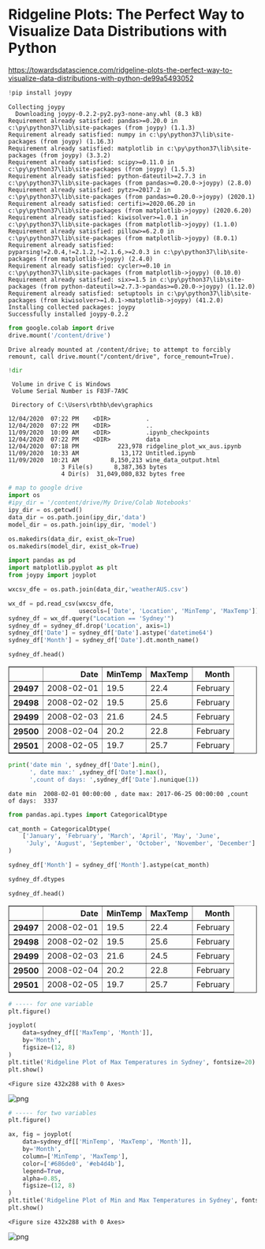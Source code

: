 # Ridgeline Plots: The Perfect Way to Visualize Data Distributions with Python

https://towardsdatascience.com/ridgeline-plots-the-perfect-way-to-visualize-data-distributions-with-python-de99a5493052


```python
!pip install joypy
```

    Collecting joypy
      Downloading joypy-0.2.2-py2.py3-none-any.whl (8.3 kB)
    Requirement already satisfied: pandas>=0.20.0 in c:\py\python37\lib\site-packages (from joypy) (1.1.3)
    Requirement already satisfied: numpy in c:\py\python37\lib\site-packages (from joypy) (1.16.3)
    Requirement already satisfied: matplotlib in c:\py\python37\lib\site-packages (from joypy) (3.3.2)
    Requirement already satisfied: scipy>=0.11.0 in c:\py\python37\lib\site-packages (from joypy) (1.5.3)
    Requirement already satisfied: python-dateutil>=2.7.3 in c:\py\python37\lib\site-packages (from pandas>=0.20.0->joypy) (2.8.0)
    Requirement already satisfied: pytz>=2017.2 in c:\py\python37\lib\site-packages (from pandas>=0.20.0->joypy) (2020.1)
    Requirement already satisfied: certifi>=2020.06.20 in c:\py\python37\lib\site-packages (from matplotlib->joypy) (2020.6.20)
    Requirement already satisfied: kiwisolver>=1.0.1 in c:\py\python37\lib\site-packages (from matplotlib->joypy) (1.1.0)
    Requirement already satisfied: pillow>=6.2.0 in c:\py\python37\lib\site-packages (from matplotlib->joypy) (8.0.1)
    Requirement already satisfied: pyparsing!=2.0.4,!=2.1.2,!=2.1.6,>=2.0.3 in c:\py\python37\lib\site-packages (from matplotlib->joypy) (2.4.0)
    Requirement already satisfied: cycler>=0.10 in c:\py\python37\lib\site-packages (from matplotlib->joypy) (0.10.0)
    Requirement already satisfied: six>=1.5 in c:\py\python37\lib\site-packages (from python-dateutil>=2.7.3->pandas>=0.20.0->joypy) (1.12.0)
    Requirement already satisfied: setuptools in c:\py\python37\lib\site-packages (from kiwisolver>=1.0.1->matplotlib->joypy) (41.2.0)
    Installing collected packages: joypy
    Successfully installed joypy-0.2.2
    


```python
from google.colab import drive
drive.mount('/content/drive')
```

    Drive already mounted at /content/drive; to attempt to forcibly remount, call drive.mount("/content/drive", force_remount=True).
    


```python
!dir
```

     Volume in drive C is Windows
     Volume Serial Number is F83F-7A9C
    
     Directory of C:\Users\rbthb\dev\graphics
    
    12/04/2020  07:22 PM    <DIR>          .
    12/04/2020  07:22 PM    <DIR>          ..
    11/09/2020  10:09 AM    <DIR>          .ipynb_checkpoints
    12/04/2020  07:22 PM    <DIR>          data
    12/04/2020  07:18 PM           223,978 ridgeline_plot_wx_aus.ipynb
    11/09/2020  10:33 AM            13,172 Untitled.ipynb
    11/09/2020  10:21 AM         8,150,213 wine_data_output.html
                   3 File(s)      8,387,363 bytes
                   4 Dir(s)  31,049,080,832 bytes free
    


```python
# map to google drive
import os 
#ipy_dir = '/content/drive/My Drive/Colab Notebooks'
ipy_dir = os.getcwd()
data_dir = os.path.join(ipy_dir,'data')
model_dir = os.path.join(ipy_dir, 'model')

os.makedirs(data_dir, exist_ok=True)
os.makedirs(model_dir, exist_ok=True)
```


```python
import pandas as pd
import matplotlib.pyplot as plt
from joypy import joyplot
```


```python
wxcsv_dfe = os.path.join(data_dir,'weatherAUS.csv')

wx_df = pd.read_csv(wxcsv_dfe,
                    usecols=['Date', 'Location', 'MinTemp', 'MaxTemp'])
sydney_df = wx_df.query("Location == 'Sydney'")
sydney_df = sydney_df.drop('Location', axis=1)
sydney_df['Date'] = sydney_df['Date'].astype('datetime64')
sydney_df['Month'] = sydney_df['Date'].dt.month_name()

sydney_df.head()


```




<div>
<style scoped>
    .dataframe tbody tr th:only-of-type {
        vertical-align: middle;
    }

    .dataframe tbody tr th {
        vertical-align: top;
    }

    .dataframe thead th {
        text-align: right;
    }
</style>
<table border="1" class="dataframe">
  <thead>
    <tr style="text-align: right;">
      <th></th>
      <th>Date</th>
      <th>MinTemp</th>
      <th>MaxTemp</th>
      <th>Month</th>
    </tr>
  </thead>
  <tbody>
    <tr>
      <th>29497</th>
      <td>2008-02-01</td>
      <td>19.5</td>
      <td>22.4</td>
      <td>February</td>
    </tr>
    <tr>
      <th>29498</th>
      <td>2008-02-02</td>
      <td>19.5</td>
      <td>25.6</td>
      <td>February</td>
    </tr>
    <tr>
      <th>29499</th>
      <td>2008-02-03</td>
      <td>21.6</td>
      <td>24.5</td>
      <td>February</td>
    </tr>
    <tr>
      <th>29500</th>
      <td>2008-02-04</td>
      <td>20.2</td>
      <td>22.8</td>
      <td>February</td>
    </tr>
    <tr>
      <th>29501</th>
      <td>2008-02-05</td>
      <td>19.7</td>
      <td>25.7</td>
      <td>February</td>
    </tr>
  </tbody>
</table>
</div>




```python
print('date min ', sydney_df['Date'].min(), 
      ', date max:' ,sydney_df['Date'].max(),
      ',count of days: ',sydney_df['Date'].nunique(1))
```

    date min  2008-02-01 00:00:00 , date max: 2017-06-25 00:00:00 ,count of days:  3337
    


```python
from pandas.api.types import CategoricalDtype

cat_month = CategoricalDtype(
    ['January', 'February', 'March', 'April', 'May', 'June',
     'July', 'August', 'September', 'October', 'November', 'December']
)

sydney_df['Month'] = sydney_df['Month'].astype(cat_month)

sydney_df.dtypes

sydney_df.head()

```




<div>
<style scoped>
    .dataframe tbody tr th:only-of-type {
        vertical-align: middle;
    }

    .dataframe tbody tr th {
        vertical-align: top;
    }

    .dataframe thead th {
        text-align: right;
    }
</style>
<table border="1" class="dataframe">
  <thead>
    <tr style="text-align: right;">
      <th></th>
      <th>Date</th>
      <th>MinTemp</th>
      <th>MaxTemp</th>
      <th>Month</th>
    </tr>
  </thead>
  <tbody>
    <tr>
      <th>29497</th>
      <td>2008-02-01</td>
      <td>19.5</td>
      <td>22.4</td>
      <td>February</td>
    </tr>
    <tr>
      <th>29498</th>
      <td>2008-02-02</td>
      <td>19.5</td>
      <td>25.6</td>
      <td>February</td>
    </tr>
    <tr>
      <th>29499</th>
      <td>2008-02-03</td>
      <td>21.6</td>
      <td>24.5</td>
      <td>February</td>
    </tr>
    <tr>
      <th>29500</th>
      <td>2008-02-04</td>
      <td>20.2</td>
      <td>22.8</td>
      <td>February</td>
    </tr>
    <tr>
      <th>29501</th>
      <td>2008-02-05</td>
      <td>19.7</td>
      <td>25.7</td>
      <td>February</td>
    </tr>
  </tbody>
</table>
</div>




```python
# ----- for one variable
plt.figure()

joyplot(
    data=sydney_df[['MaxTemp', 'Month']], 
    by='Month',
    figsize=(12, 8)
)
plt.title('Ridgeline Plot of Max Temperatures in Sydney', fontsize=20)
plt.show()

```


    <Figure size 432x288 with 0 Axes>



    
![png](output_9_1.png)
    



```python
# ----- for two variables
plt.figure()

ax, fig = joyplot(
    data=sydney_df[['MinTemp', 'MaxTemp', 'Month']], 
    by='Month',
    column=['MinTemp', 'MaxTemp'],
    color=['#686de0', '#eb4d4b'],
    legend=True,
    alpha=0.85,
    figsize=(12, 8)
)
plt.title('Ridgeline Plot of Min and Max Temperatures in Sydney', fontsize=20)
plt.show()
```


    <Figure size 432x288 with 0 Axes>



    
![png](output_10_1.png)
    

